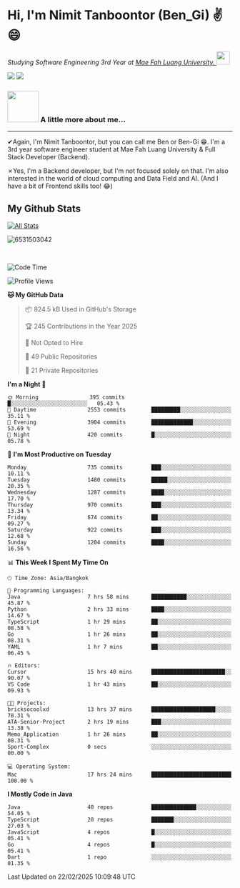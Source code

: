 # Hi, I'm Nimit Tanboontor (Ben_Gi) ✌😄
<p><em>Studying Software Engineering 3rd Year at <a href="https://en.mfu.ac.th/home.html"> Mae Fah Luang University.
</a><img src="https://media.giphy.com/media/WUlplcMpOCEmTGBtBW/giphy.gif" width="30"> </em></p>


[![](https://img.shields.io/badge/linkedin-%230077B5.svg?style=for-the-badge&logo=linkedin)]([https://www.linkedin.com/in/thanaphoom-babparn/](https://www.linkedin.com/in/nimit-tanbooutor-798139246/))
[![](https://img.shields.io/badge/Medium-12100E?style=for-the-badge&logo=medium&logoColor=white)](https://medium.com/@nimittanbooutor)

### <img src="https://media.giphy.com/media/VgCDAzcKvsR6OM0uWg/giphy.gif" width="70"> A little more about me...  

<hr> <!-- Horizontal line -->

&#10004;Again, I'm Nimit Tanboontor, but you can call me Ben or Ben-Gi 😁. I'm a 3rd year software engineer student at Mae Fah Luang University & Full Stack Developer (Backend).

&#10007;Yes, I'm a Backend developer, but I'm not focused solely on that. I'm also interested in the world of cloud computing and Data Field and AI. (And I have a bit of Frontend skills too! 😂)


## My Github Stats

[![All Stats](https://github-readme-stats.vercel.app/api?username=6531503042&show_icons=true&theme=algolia)](https://github.com/6531503042)

<p><img align="center" src="https://github-readme-streak-stats.herokuapp.com/?user=6531503042&" alt="6531503042" /></p>

<br />


<!--START_SECTION:waka-->
![Code Time](http://img.shields.io/badge/Code%20Time-289%20hrs%2038%20mins-blue)

![Profile Views](http://img.shields.io/badge/Profile%20Views-1-blue)

**🐱 My GitHub Data** 

> 📦 824.5 kB Used in GitHub's Storage 
 > 
> 🏆 245 Contributions in the Year 2025
 > 
> 🚫 Not Opted to Hire
 > 
> 📜 49 Public Repositories 
 > 
> 🔑 21 Private Repositories 
 > 
**I'm a Night 🦉** 

```text
🌞 Morning                395 commits         █░░░░░░░░░░░░░░░░░░░░░░░░   05.43 % 
🌆 Daytime                2553 commits        █████████░░░░░░░░░░░░░░░░   35.11 % 
🌃 Evening                3904 commits        █████████████░░░░░░░░░░░░   53.69 % 
🌙 Night                  420 commits         █░░░░░░░░░░░░░░░░░░░░░░░░   05.78 % 
```
📅 **I'm Most Productive on Tuesday** 

```text
Monday                   735 commits         ███░░░░░░░░░░░░░░░░░░░░░░   10.11 % 
Tuesday                  1480 commits        █████░░░░░░░░░░░░░░░░░░░░   20.35 % 
Wednesday                1287 commits        ████░░░░░░░░░░░░░░░░░░░░░   17.70 % 
Thursday                 970 commits         ███░░░░░░░░░░░░░░░░░░░░░░   13.34 % 
Friday                   674 commits         ██░░░░░░░░░░░░░░░░░░░░░░░   09.27 % 
Saturday                 922 commits         ███░░░░░░░░░░░░░░░░░░░░░░   12.68 % 
Sunday                   1204 commits        ████░░░░░░░░░░░░░░░░░░░░░   16.56 % 
```


📊 **This Week I Spent My Time On** 

```text
🕑︎ Time Zone: Asia/Bangkok

💬 Programming Languages: 
Java                     7 hrs 58 mins       ███████████░░░░░░░░░░░░░░   45.87 % 
Python                   2 hrs 33 mins       ████░░░░░░░░░░░░░░░░░░░░░   14.67 % 
TypeScript               1 hr 29 mins        ██░░░░░░░░░░░░░░░░░░░░░░░   08.58 % 
Go                       1 hr 26 mins        ██░░░░░░░░░░░░░░░░░░░░░░░   08.31 % 
YAML                     1 hr 7 mins         ██░░░░░░░░░░░░░░░░░░░░░░░   06.45 % 

🔥 Editors: 
Cursor                   15 hrs 40 mins      ███████████████████████░░   90.07 % 
VS Code                  1 hr 43 mins        ██░░░░░░░░░░░░░░░░░░░░░░░   09.93 % 

🐱‍💻 Projects: 
bricksocoolxd            13 hrs 37 mins      ████████████████████░░░░░   78.31 % 
ATA-Senior-Project       2 hrs 19 mins       ███░░░░░░░░░░░░░░░░░░░░░░   13.38 % 
Memo_Application         1 hr 26 mins        ██░░░░░░░░░░░░░░░░░░░░░░░   08.31 % 
Sport-Complex            0 secs              ░░░░░░░░░░░░░░░░░░░░░░░░░   00.00 % 

💻 Operating System: 
Mac                      17 hrs 24 mins      █████████████████████████   100.00 % 
```

**I Mostly Code in Java** 

```text
Java                     40 repos            ██████████████░░░░░░░░░░░   54.05 % 
TypeScript               20 repos            ███████░░░░░░░░░░░░░░░░░░   27.03 % 
JavaScript               4 repos             █░░░░░░░░░░░░░░░░░░░░░░░░   05.41 % 
Go                       4 repos             █░░░░░░░░░░░░░░░░░░░░░░░░   05.41 % 
Dart                     1 repo              ░░░░░░░░░░░░░░░░░░░░░░░░░   01.35 % 
```




 Last Updated on 22/02/2025 10:09:48 UTC
<!--END_SECTION:waka-->

